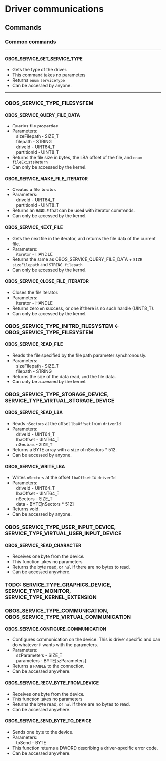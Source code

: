 # Driver communications
## Commands

### Common commands

---
#### OBOS_SERVICE\_GET\_SERVICE\_TYPE<br>
- Gets the type of the driver.
- This command takes no parameters
- Returns `enum serviceType`
- Can be accessed by anyone.

---
### OBOS_SERVICE\_TYPE\_FILESYSTEM
#### OBOS_SERVICE\_QUERY\_FILE\_DATA
- Queries file properties
- Parameters:<br>
&nbsp;&nbsp;&nbsp;sizeFilepath - SIZE\_T<br>
&nbsp;&nbsp;&nbsp;filepath - STRING<br>
&nbsp;&nbsp;&nbsp;driveId - UINT64\_T<br>
&nbsp;&nbsp;&nbsp;partitionId - UINT8\_T<br>
- Returns the file size in bytes, the LBA offset of the file, and `enum fileExistsReturn`
- Can only be accessed by the kernel.
#### OBOS\_SERVICE\_MAKE\_FILE\_ITERATOR
- Creates a file iterator.
- Parameters:<br>
&nbsp;&nbsp;&nbsp;driveId - UINT64\_T<br>
&nbsp;&nbsp;&nbsp;partitionId - UINT8\_T<br>
- Returns an `HANDLE` that can be used with iterator commands.
- Can only be accessed by the kernel.
#### OBOS\_SERVICE\_NEXT\_FILE
- Gets the next file in the iterator, and returns the file data of the current file.
- Parameters:<br>
&nbsp;&nbsp;&nbsp;iterator - HANDLE
- Returns the same as OBOS\_SERVICE\_QUERY\_FILE\_DATA + `SIZE sizeFilepath` and `STRING filepath`.
- Can only be accessed by the kernel.
#### OBOS\_SERVICE\_CLOSE\_FILE\_ITERATOR
- Closes the file iterator.
- Parameters:<br>
&nbsp;&nbsp;&nbsp;iterator - HANDLE
- Returns zero on success, or one if there is no such handle (UINT8_T).
- Can only be accessed by the kernel.
### OBOS\_SERVICE\_TYPE\_INITRD\_FILESYSTEM <- OBOS\_SERVICE\_TYPE\_FILESYSTEM
#### OBOS\_SERVICE\_READ\_FILE
- Reads the file specified by the file path parameter synchronously.
- Parameters:<br>
&nbsp;&nbsp;&nbsp;sizeFilepath - SIZE\_T<br>
&nbsp;&nbsp;&nbsp;filepath - STRING<br>
- Returns the size of the data read, and the file data.
- Can only be accessed by the kernel.
### OBOS\_SERVICE\_TYPE\_STORAGE\_DEVICE, SERVICE\_TYPE\_VIRTUAL\_STORAGE\_DEVICE
#### OBOS\_SERVICE\_READ\_LBA
- Reads `nSectors` at the offset `lbaOffset` from `driverId`
- Parameters:<br>
&nbsp;&nbsp;&nbsp;driveId - UINT64\_T<br>
&nbsp;&nbsp;&nbsp;lbaOffset - UINT64\_T<br>
&nbsp;&nbsp;&nbsp;nSectors - SIZE\_T<br>
- Returns a BYTE array with a size of nSectors * 512.
- Can be accessed by anyone.
#### OBOS\_SERVICE\_WRITE\_LBA
- Writes `nSectors` at the offset `lbaOffset` to `driverId`
- Parameters:<br>
&nbsp;&nbsp;&nbsp;driveId - UINT64\_T<br>
&nbsp;&nbsp;&nbsp;lbaOffset - UINT64\_T<br>
&nbsp;&nbsp;&nbsp;nSectors - SIZE\_T<br>
&nbsp;&nbsp;&nbsp;data - BYTE[nSectors * 512]<br>
- Returns void.
- Can be accessed by anyone.
### OBOS\_SERVICE\_TYPE\_USER\_INPUT\_DEVICE, SERVICE\_TYPE\_VIRTUAL\_USER\_INPUT\_DEVICE
#### OBOS\_SERVICE\_READ\_CHARACTER
- Receives one byte from the device.
- This function takes no parameters.
- Returns the byte read, or `nul` if there are no bytes to read.
- Can be accessed anywhere.
### TODO: SERVICE\_TYPE\_GRAPHICS\_DEVICE, SERVICE\_TYPE\_MONITOR, SERVICE\_TYPE\_KERNEL\_EXTENSION
### OBOS\_SERVICE\_TYPE\_COMMUNICATION, OBOS\_SERVICE\_TYPE\_VIRTUAL\_COMMUNICATION
#### OBOS\_SERVICE\_CONFIGURE\_COMMUNICATION
- Configures communication on the device. This is driver specific and can do whatever it wants with the parameters.
- Parameters:<br>
&nbsp;&nbsp;&nbsp;szParameters - SIZE\_T<br>
&nbsp;&nbsp;&nbsp;parameters - BYTE[szParameters]<br>
- Returns a `HANDLE` to the connection.
- Can be accessed anywhere.
#### OBOS\_SERVICE\_RECV\_BYTE\_FROM\_DEVICE
- Receives one byte from the device.
- This function takes no parameters.
- Returns the byte read, or `nul` if there are no bytes to read.
- Can be accessed anywhere.
#### OBOS\_SERVICE\_SEND\_BYTE\_TO\_DEVICE
- Sends one byte to the device.
- Parameters:<br>
&nbsp;&nbsp;&nbsp;toSend - BYTE<br>
- This function returns a DWORD describing a driver-specific error code.
- Can be accessed anywhere.